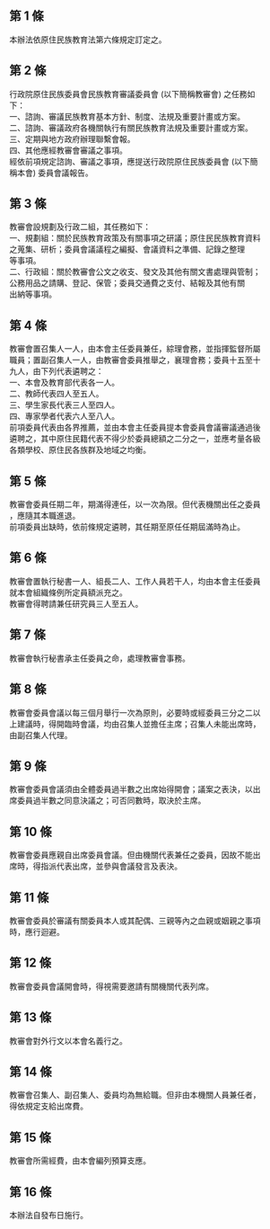 第 1 條
-------
本辦法依原住民族教育法第六條規定訂定之。

第 2 條
-------
行政院原住民族委員會民族教育審議委員會 (以下簡稱教審會) 之任務如  
下：  
一、諮詢、審議民族教育基本方針、制度、法規及重要計畫或方案。  
二、諮詢、審議政府各機關執行有關民族教育法規及重要計畫或方案。  
三、定期與地方政府辦理聯繫會報。  
四、其他應經教審會審議之事項。  
經依前項規定諮詢、審議之事項，應提送行政院原住民族委員會 (以下簡  
稱本會) 委員會議報告。

第 3 條
-------
教審會設規劃及行政二組，其任務如下：  
一、規劃組：關於民族教育政策及有關事項之研議；原住民民族教育資料  
    之蒐集、研析；委員會議議程之編擬、會議資料之準備、記錄之整理  
    等事項。  
二、行政組：關於教審會公文之收支、發文及其他有關文書處理與管制；  
    公務用品之請購、登記、保管；委員交通費之支付、結報及其他有關  
    出納等事項。

第 4 條
-------
教審會置召集人一人，由本會主任委員兼任，綜理會務，並指揮監督所屬  
職員；置副召集人一人，由教審會委員推舉之，襄理會務；委員十五至十  
九人，由下列代表遴聘之：  
一、本會及教育部代表各一人。  
二、教師代表四人至五人。  
三、學生家長代表三人至四人。  
四、專家學者代表六人至八人。  
前項委員代表由各界推薦，並由本會主任委員提本會委員會議審議通過後  
遴聘之，其中原住民籍代表不得少於委員總額之二分之一，並應考量各級  
各類學校、原住民各族群及地域之均衡。

第 5 條
-------
教審會委員任期二年，期滿得連任，以一次為限。但代表機關出任之委員  
，應隨其本職進退。  
前項委員出缺時，依前條規定遴聘，其任期至原任任期屆滿時為止。

第 6 條
-------
教審會置執行秘書一人、組長二人、工作人員若干人，均由本會主任委員  
就本會組織條例所定員額派充之。  
教審會得聘請兼任研究員三人至五人。

第 7 條
-------
教審會執行秘書承主任委員之命，處理教審會事務。

第 8 條
-------
教審會委員會議以每三個月舉行一次為原則，必要時或經委員三分之二以  
上建議時，得開臨時會議，均由召集人並擔任主席；召集人未能出席時，  
由副召集人代理。

第 9 條
-------
教審會委員會議須由全體委員過半數之出席始得開會；議案之表決，以出  
席委員過半數之同意決議之；可否同數時，取決於主席。

第 10 條
--------
教審會委員應親自出席委員會議。但由機關代表兼任之委員，因故不能出  
席時，得指派代表出席，並參與會議發言及表決。

第 11 條
--------
教審會委員於審議有關委員本人或其配偶、三親等內之血親或姻親之事項  
時，應行迴避。

第 12 條
--------
教審會委員會議開會時，得視需要邀請有關機關代表列席。

第 13 條
--------
教審會對外行文以本會名義行之。

第 14 條
--------
教審會召集人、副召集人、委員均為無給職。但非由本機關人員兼任者，  
得依規定支給出席費。

第 15 條
--------
教審會所需經費，由本會編列預算支應。

第 16 條
--------
本辦法自發布日施行。


